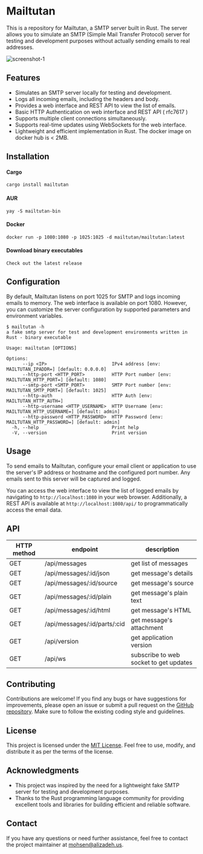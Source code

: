 # Mailtutan

This is a repository for Mailtutan, a SMTP server built in Rust. The server allows you to simulate an SMTP (Simple Mail Transfer Protocol) server for testing and development purposes without actually sending emails to real addresses.

![screenshot-1](https://raw.githubusercontent.com/mailtutan/mailtutan/main/screenshot-1.jpg)

## Features

- Simulates an SMTP server locally for testing and development.
- Logs all incoming emails, including the headers and body.
- Provides a web interface and REST API to view the list of emails.
- Basic HTTP Authentication on web interface and REST API ( rfc7617 )
- Supports multiple client connections simultaneously.
- Supports real-time updates using WebSockets for the web interface.
- Lightweight and efficient implementation in Rust. The docker image on docker hub is < 2MB.

## Installation

#### Cargo
```
cargo install mailtutan
```

#### AUR
```
yay -S mailtutan-bin
```

#### Docker
```
docker run -p 1080:1080 -p 1025:1025 -d mailtutan/mailtutan:latest
```

#### Download binary executables
```
Check out the latest release
```

## Configuration

By default, Mailtutan listens on port 1025 for SMTP and logs incoming emails to memory. The web interface is available on port 1080. However, you can customize the server configuration by supported parameters and environment variables.
```
$ mailtutan -h
a fake smtp server for test and development environments written in Rust - binary executable

Usage: mailtutan [OPTIONS]

Options:
      --ip <IP>                        IPv4 address [env: MAILTUTAN_IPADDR=] [default: 0.0.0.0]
      --http-port <HTTP_PORT>          HTTP Port number [env: MAILTUTAN_HTTP_PORT=] [default: 1080]
      --smtp-port <SMTP_PORT>          SMTP Port number [env: MAILTUTAN_SMTP_PORT=] [default: 1025]
      --http-auth                      HTTP Auth [env: MAILTUTAN_HTTP_AUTH=]
      --http-username <HTTP_USERNAME>  HTTP Username [env: MAILTUTAN_HTTP_USERNAME=] [default: admin]
      --http-password <HTTP_PASSWORD>  HTTP Password [env: MAILTUTAN_HTTP_PASSWORD=] [default: admin]
  -h, --help                           Print help
  -V, --version                        Print version
```


## Usage

To send emails to Mailtutan, configure your email client or application to use the server's IP address or hostname and the configured port number. Any emails sent to this server will be captured and logged.

You can access the web interface to view the list of logged emails by navigating to `http://localhost:1080` in your web browser. Additionally, a REST API is available at `http://localhost:1080/api/` to programmatically access the email data.

## API
|HTTP method | endpoint | description|
|---|---|---|
|GET|/api/messages| get list of messages|
|GET|/api/messages/:id/json| get message's details|
|GET|/api/messages/:id/source| get message's source|
|GET|/api/messages/:id/plain| get message's plain text|
|GET|/api/messages/:id/html| get message's HTML|
|GET|/api/messages/:id/parts/:cid| get message's attachment|
|GET|/api/version| get application version|
|GET|/api/ws| subscribe to web socket to get updates|


## Contributing

Contributions are welcome! If you find any bugs or have suggestions for improvements, please open an issue or submit a pull request on the [GitHub repository](https://github.com/mailtutan/mailtutan). Make sure to follow the existing coding style and guidelines.

## License

This project is licensed under the [MIT License](LICENSE.txt). Feel free to use, modify, and distribute it as per the terms of the license.

## Acknowledgments

- This project was inspired by the need for a lightweight fake SMTP server for testing and development purposes.
- Thanks to the Rust programming language community for providing excellent tools and libraries for building efficient and reliable software.

## Contact

If you have any questions or need further assistance, feel free to contact the project maintainer at mohsen@alizadeh.us.
